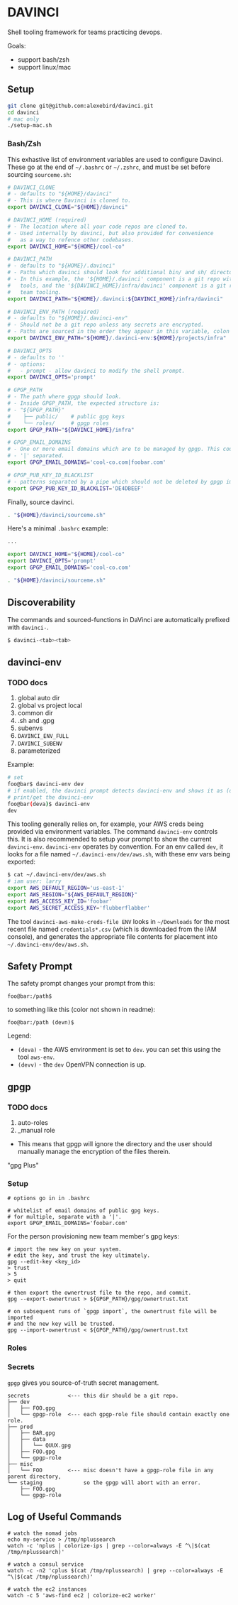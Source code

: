 DAVINCI
======

Shell tooling framework for teams practicing devops.

Goals:

- support bash/zsh
- support linux/mac

Setup
-----

```bash
git clone git@github.com:alexebird/davinci.git
cd davinci
# mac only
./setup-mac.sh
```

### Bash/Zsh

This exhastive list of environment variables are used to configure
Davinci. These go at the end of `~/.bashrc` or `~/.zshrc`, and must
be set before sourcing `sourceme.sh`:

```bash
# DAVINCI_CLONE
# - defaults to "${HOME}/davinci"
# - This is where Davinci is cloned to.
export DAVINCI_CLONE="${HOME}/davinci"
```

```bash
# DAVINCI_HOME (required)
# - The location where all your code repos are cloned to.
# - Used internally by davinci, but also provided for convenience
#   as a way to refence other codebases.
export DAVINCI_HOME="${HOME}/cool-co"
```

```bash
# DAVINCI_PATH
# - defaults to "${HOME}/.davinci"
# - Paths which davinci should look for additional bin/ and sh/ directories.
# - In this example, the '${HOME}/.davinci' component is a git repo with personal
#   tools, and the '${DAVINCI_HOME}/infra/davinci' component is a git repo with
#   team tooling.
export DAVINCI_PATH="${HOME}/.davinci:${DAVINCI_HOME}/infra/davinci"
```

```bash
# DAVINCI_ENV_PATH (required)
# - defaults to "${HOME}/.davinci-env"
# - Should not be a git repo unless any secrets are encrypted.
# - Paths are sourced in the order they appear in this variable, colon separated.
export DAVINCI_ENV_PATH="${HOME}/.davinci-env:${HOME}/projects/infra"
```

```bash
# DAVINCI_OPTS
# - defaults to ''
# - options:
#   - prompt - allow davinci to modify the shell prompt.
export DAVINCI_OPTS='prompt'
```

```bash
# GPGP_PATH
# - The path where gpgp should look.
# - Inside GPGP_PATH, the expected structure is:
# - "${GPGP_PATH}"
#    ├── public/    # public gpg keys
#    └── roles/     # gpgp roles
export GPGP_PATH="${DAVINCI_HOME}/infra"
```

```bash
# GPGP_EMAIL_DOMAINS
# - One or more email domains which are to be managed by gpgp. This could probably be made unnecessary with a small amount of effort.
# - '|' separated.
export GPGP_EMAIL_DOMAINS='cool-co.com|foobar.com'
```

```bash
# GPGP_PUB_KEY_ID_BLACKLIST
# - patterns separated by a pipe which should not be deleted by gpgp import
export GPGP_PUB_KEY_ID_BLACKLIST='DE4DBEEF'
```

Finally, source davinci.

```bash
. "${HOME}/davinci/sourceme.sh"
```

Here's a minimal `.bashrc` example:

```bash
...

export DAVINCI_HOME="${HOME}/cool-co"
export DAVINCI_OPTS='prompt'
export GPGP_EMAIL_DOMAINS='cool-co.com'

. "${HOME}/davinci/sourceme.sh"

```

Discoverability
---------------

The commands and sourced-functions in DaVinci are automatically prefixed with `davinci-`.

```bash
$ davinci-<tab><tab>
```

davinci-env
-----------

### TODO docs

1. global auto dir
1. global vs project local
  1. common dir
1. .sh and .gpg
1. subenvs
  1. `DAVINCI_ENV_FULL`
  1. `DAVINCI_SUBENV`
1. parameterized

Example:

```bash
# set
foo@bar$ davinci-env dev
# if enabled, the davinci prompt detects davinci-env and shows it as (deva) (with the a in colored)
# print/get the davinci-env
foo@bar(deva)$ davinci-env
dev
```

This tooling generally relies on, for example, your AWS creds being provided
via environment variables. The command `davinci-env` controls this. It is also
recommended to setup your prompt to show the current `davinci-env`.
`davinci-env` operates by convention.  For an env called `dev`, it looks for a
file named `~/.davinci-env/dev/aws.sh`, with these env vars being exported:

```bash
$ cat ~/.davinci-env/dev/aws.sh
# iam user: larry
export AWS_DEFAULT_REGION='us-east-1'
export AWS_REGION="${AWS_DEFAULT_REGION}"
export AWS_ACCESS_KEY_ID='foobar'
export AWS_SECRET_ACCESS_KEY='flubberflabber'
```

The tool `davinci-aws-make-creds-file ENV` looks in `~/Downloads` for the most recent
file named `credentials*.csv` (which is downloaded from the IAM console), and generates
the appropriate file contents for placement into `~/.davinci-env/dev/aws.sh`.

Safety Prompt
-------------

The safety prompt changes your prompt from this:

```
foo@bar:/path$
```

to something like this (color not shown in readme):

```
foo@bar:/path (devn)$
```

Legend:

- `(deva)` - the AWS environment is set to `dev`. you can set this using the tool `aws-env`.
- `(devv)` - the `dev` OpenVPN connection is up.

gpgp
----

### TODO docs

1. auto-roles
1. \_manual role
  - This means that gpgp will ignore the directory and the user should manually manage the encryption of the files therein.

"gpg Plus"

### Setup

```
# options go in in .bashrc

# whitelist of email domains of public gpg keys.
# for multiple, separate with a '|'.
export GPGP_EMAIL_DOMAINS='foobar.com'
```

For the person provisioning new team member's gpg keys:

```
# import the new key on your system.
# edit the key, and trust the key ultimately.
gpg --edit-key <key_id>
> trust
> 5
> quit

# then export the ownertrust file to the repo, and commit.
gpg --export-ownertrust > ${GPGP_PATH}/gpg/ownertrust.txt

# on subsequent runs of `gpgp import`, the ownertrust file will be imported
# and the new key will be trusted.
gpg --import-ownertrust < ${GPGP_PATH}/gpg/ownertrust.txt
```

### Roles

### Secrets

`gpgp` gives you source-of-truth secret management.

```
secrets            <--- this dir should be a git repo.
├── dev
│   ├── FOO.gpg
│   └── gpgp-role  <--- each gpgp-role file should contain exactly one role.
├── prod
│   ├── BAR.gpg
│   ├── data
│   │   └── QUUX.gpg
│   ├── FOO.gpg
│   └── gpgp-role
├── misc
│   └── FOO        <--- misc doesn't have a gpgp-role file in any parent directory,
└── staging             so the gpgp will abort with an error.
    ├── FOO.gpg
    └── gpgp-role
```


Log of Useful Commands
----------------------

```
# watch the nomad jobs
echo my-service > /tmp/nplussearch
watch -c 'nplus | colorize-ips | grep --color=always -E ^\|$(cat /tmp/nplussearch)'

# watch a consul service
watch -c -n2 'cplus $(cat /tmp/nplussearch) | grep --color=always -E ^\|$(cat /tmp/nplussearch)'

# watch the ec2 instances
watch -c 5 'aws-find ec2 | colorize-ec2 worker'
```
